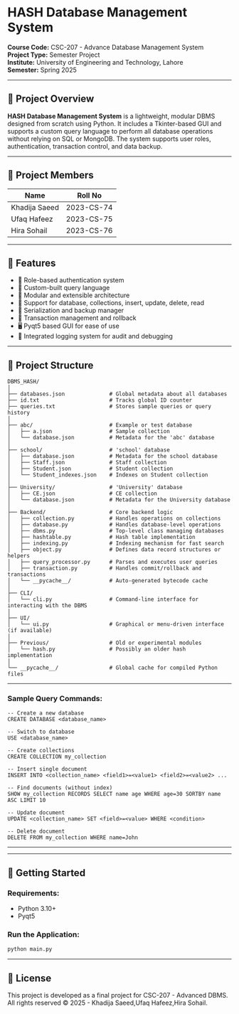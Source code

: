 # HASH Database Management System

**Course Code:** CSC-207 - Advance Database Management System  
**Project Type:** Semester Project  
**Institute:** University of Engineering and Technology, Lahore  
**Semester:** Spring 2025  

---

## 🔰 Project Overview

**HASH Database Management System** is a lightweight, modular DBMS designed from scratch using Python. It includes a Tkinter-based GUI and supports a custom query language to perform all database operations without relying on SQL or MongoDB. The system supports user roles, authentication, transaction control, and data backup.

---

## 👥 Project Members

| Name            | Roll No       |
|-----------------|---------------|
| Khadija Saeed   | 2023-CS-74    |
| Ufaq Hafeez     | 2023-CS-75    |
| Hira Sohail     | 2023-CS-76    |

---

## 🧠 Features

- 🔐 Role-based authentication system
- 📜 Custom-built query language
- 🧩 Modular and extensible architecture
- 🧮 Support for database, collections, insert, update, delete, read
- 💾 Serialization and backup manager
- 🔄 Transaction management and rollback
- 🖥️ Pyqt5 based GUI for ease of use
- 📝 Integrated logging system for audit and debugging

---

## 📁 Project Structure

```
DBMS_HASH/
│
├── databases.json              # Global metadata about all databases
├── id.txt                      # Tracks global ID counter
├── queries.txt                 # Stores sample queries or query history
│
├── abc/                        # Example or test database
│   ├── a.json                  # Sample collection
│   └── database.json           # Metadata for the 'abc' database
│
├── school/                     # 'school' database
│   ├── database.json           # Metadata for the school database
│   ├── Staff.json              # Staff collection
│   ├── Student.json            # Student collection
│   └── Student_indexes.json    # Indexes on Student collection
│
├── University/                 # 'University' database
│   ├── CE.json                 # CE collection
│   └── database.json           # Metadata for the University database
│
├── Backend/                    # Core backend logic
│   ├── collection.py           # Handles operations on collections
│   ├── database.py             # Handles database-level operations
│   ├── dbms.py                 # Top-level class managing databases
│   ├── hashtable.py            # Hash table implementation
│   ├── indexing.py             # Indexing mechanism for fast search
│   ├── object.py               # Defines data record structures or helpers
│   ├── query_processor.py      # Parses and executes user queries
│   ├── transaction.py          # Handles commit/rollback and transactions
│   └── __pycache__/            # Auto-generated bytecode cache
│
├── CLI/
│   └── cli.py                  # Command-line interface for interacting with the DBMS
│
├── UI/
│   └── ui.py                   # Graphical or menu-driven interface (if available)
│
├── Previous/                   # Old or experimental modules
│   └── hash.py                 # Possibly an older hash implementation
│
└── __pycache__/                # Global cache for compiled Python files

```

---



### Sample Query Commands:

```plaintext
-- Create a new database
CREATE DATABASE <database_name>

-- Switch to database
USE <database_name>

-- Create collections
CREATE COLLECTION my_collection

-- Insert single document
INSERT INTO <collection_name> <field1>=<value1> <field2>=<value2> ...

-- Find documents (without index)
SHOW my_collection RECORDS SELECT name age WHERE age=30 SORTBY name ASC LIMIT 10

-- Update document
UPDATE <collection_name> SET <field>=<value> WHERE <condition>

-- Delete document
DELETE FROM my_collection WHERE name=John

```

---


---

## 🚀 Getting Started

### Requirements:

- Python 3.10+
- Pyqt5 

### Run the Application:

```bash
python main.py
```

---



## 📃 License

This project is developed as a final project for CSC-207 - Advanced DBMS.  
All rights reserved ©️ 2025 - Khadija Saeed,Ufaq Hafeez,Hira Sohail.
